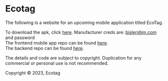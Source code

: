 # Ecotag
The following is a website for an upcoming mobile application titled EcoTag.

To download the apk, click [here](https://storage.googleapis.com/www.ecotag.dev/assets/ecotag.apk). Manufacturer creds are: bisleri@m.com and password<br>
The frontend mobile app repo can be found [here](https://github.com/TheNova22/ecotag-frontend). <br>
The backend repo can be found [here](https://github.com/TheNova22/ecotag-backend). <br>

The details and code are subject to copyright. Duplication for any commercial or personal use is not recommended. 

Copyright © 2023, Ecotag
